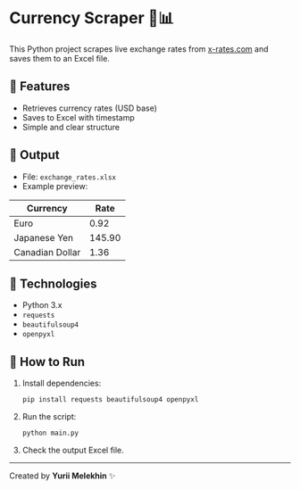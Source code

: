 # Currency Scraper 🏦📊

This Python project scrapes live exchange rates from [x-rates.com](https://www.x-rates.com/table/?from=USD&amount=1) and saves them to an Excel file.

## 📌 Features
- Retrieves currency rates (USD base)
- Saves to Excel with timestamp
- Simple and clear structure

## 📁 Output
- File: `exchange_rates.xlsx`
- Example preview:

| Currency        | Rate        |
|-----------------|-------------|
| Euro            | 0.92        |
| Japanese Yen    | 145.90      |
| Canadian Dollar | 1.36        |

## 🔧 Technologies
- Python 3.x
- `requests`
- `beautifulsoup4`
- `openpyxl`

## 🚀 How to Run
1. Install dependencies:
    ```bash
    pip install requests beautifulsoup4 openpyxl
    ```

2. Run the script:
    ```bash
    python main.py
    ```

3. Check the output Excel file.

---

Created by **Yurii Melekhin** ✨